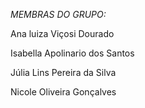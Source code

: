 *MEMBRAS DO GRUPO:*

Ana luiza Viçosi Dourado

Isabella Apolinario dos Santos 

Júlia Lins Pereira da Silva 

Nicole Oliveira Gonçalves
